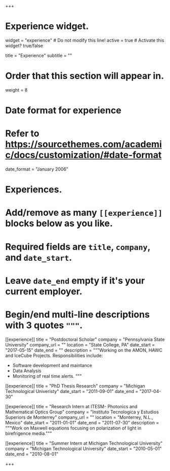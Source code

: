 +++
# Experience widget.
widget = "experience"  # Do not modify this line!
active = true  # Activate this widget? true/false

title = "Experience"
subtitle = ""

# Order that this section will appear in.
weight = 8

# Date format for experience
#   Refer to https://sourcethemes.com/academic/docs/customization/#date-format
date_format = "January 2006"

# Experiences.
#   Add/remove as many `[[experience]]` blocks below as you like.
#   Required fields are `title`, `company`, and `date_start`.
#   Leave `date_end` empty if it's your current employer.
#   Begin/end multi-line descriptions with 3 quotes `"""`.
[[experience]]
  title = "Postdoctoral Scholar"
  company = "Pennsylvania State University"
  company_url = ""
  location = "State College, PA"
  date_start = "2017-05-15"
  date_end = ""
  description = """Working on the AMON, HAWC and IceCube Projects.
  Responsibilities include:
  
  * Software development and maintance
  * Data Analysis
  * Monitoring of real time alerts. 
  """

[[experience]]
  title = "PhD Thesis Research"
  company = "Michigan Technological Univeristy"
  date_start = "2011-09-01"
  date_end = "2017-04-30"

[[experience]]
  title = "Research Intern at ITESM- Photonics and Mathematical Optics Group"
  company = "Instituto Tecnologica y Estudios Superiors de Monterrey"
  company_url = ""
  location = "Monterrey, N.L., Mexico"
  date_start = "2011-01-01"
  date_end = "2011-07-30"
  description = """Work on Maxwell equations focusing on polarization of light in birefrigence media."""

[[experience]]
  title = "Summer Intern at Michigan Technological University"
  company = "Michigan Technological University"
  date_start = "2010-05-01"
  date_end = "2010-08-01"

+++

